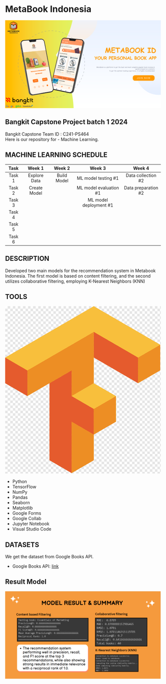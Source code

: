 # MetaBook Indonesia	
![download](https://github.com/darkswan12/Metabook-Indonesia/blob/main/assets/wellcome_assets.png)
## Bangkit Capstone Project batch 1 2024

Bangkit Capstone Team ID : C241-PS464 <br>
Here is our repository for - Machine Learning.

## MACHINE LEARNING SCHEDULE
|  Task  |         Week 1         |       Week 2        |         Week 3          |         Week 4                      |
| :----: | :--------------------: | :-----------------: | :---------------------: | :---------------------------------: |   
| Task 1 | Explore Data |  Build Model    |   ML model testing #1   |          Data collection #2         |
| Task 2 |  Create Model   |      |  ML model evaluation #1 |          Data preparation #2        |
| Task 3 |     |                     |  ML model deployment #1 |    |
| Task 4 |                        |                     |                         |                |
| Task 5 |                        |                     |                         |              |
| Task 6 |                        |                     |                         |               |

## DESCRIPTION
Developed two main models for the recommendation system in Metabook Indonesia. The first model is based on content filtering, and the second utilizes collaborative filtering, employing K-Nearest Neighbors (KNN)


## TOOLS
![logo_tf](https://github.com/darkswan12/Metabook-Indonesia/blob/ml-dev/assets/logo_tf.png)
- Python
- TensorFlow
- NumPy
- Pandas
- Seaborn
- Matplotlib
- Google Forms
- Google Collab
- Jupyter Notebook
- Visual Studio Code

## DATASETS 

We get the dataset from Google Books API.

- Google Books API: [link](https://www.googleapis.com/books/v1/volumes)


## Result Model 
![result](https://github.com/darkswan12/Metabook-Indonesia/blob/ml-dev/assets/model_result.PNG)


